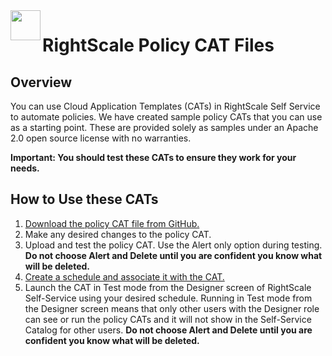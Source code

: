 <img src="https://image.freepik.com/free-icon/white-house-building_318-37808.jpg" align="left" height="48" width="48">

# RightScale Policy CAT Files
## Overview

You can use Cloud Application Templates (CATs) in RightScale Self Service to automate policies. We have created sample policy CATs that you can use as a starting point. These are provided solely as samples under an Apache 2.0 open source license with no warranties.

**Important: You should test these CATs to ensure they work for your needs.**










## How to Use these CATs

1. [Download the policy CAT file from GitHub.](https://github.com/rs-services/policy-cats)
1. Make any desired changes to the policy CAT.
3. Upload and test the policy CAT. Use the Alert only option during testing. **Do not choose Alert and Delete until you are confident you know what will be deleted.**
4. [Create a schedule and associate it with the CAT.](http://docs.rightscale.com/ss/guides/ss_creating_schedules.html)
5. Launch the CAT in Test mode from the Designer screen of RightScale Self-Service using your desired schedule. Running in Test mode from the Designer screen means that only other users with the Designer role can see or run the policy CATs and it will not show in the Self-Service Catalog for other users. **Do not choose Alert and Delete until you are confident you know what will be deleted.**
